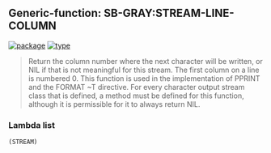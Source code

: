 ## Generic-function: SB-GRAY:STREAM-LINE-COLUMN
[![package](https://img.shields.io/badge/Package-SB--GRAY-5f9ea0.svg?style=social&colorA=999999)](../) [![type](https://img.shields.io/badge/Type-Generic--Function-5f9ea0.svg?style=social&colorA=999999)](../#generic-function) 

> Return the column number where the next character
> will be written, or NIL if that is not meaningful for this stream.
> The first column on a line is numbered 0. This function is used in
> the implementation of PPRINT and the FORMAT ~T directive. For every
> character output stream class that is defined, a method must be
> defined for this function, although it is permissible for it to
> always return NIL.

### Lambda list
```
(STREAM)
```
